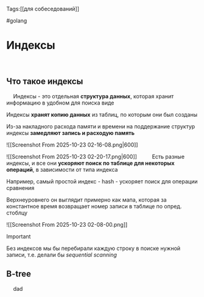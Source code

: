 Tags:[[для собеседований]]

#golang 



# Индексы
 
## Что такое индексы
 
Индексы - это отдельная **структура данных**, которая хранит информацию в удобном для поиска виде
 

Индексы **хранят копию данных** из таблиц, по которым они был созданы

Из-за накладного расхода памяти и времени на поддержание структур индексы **замедляют запись и расходую память**

![[Screenshot From 2025-10-23 02-16-08.png|600]]

![[Screenshot From 2025-10-23 02-20-17.png|600]]
 
 
Есть разные индексы, и все они **ускоряют поиск по таблице для некоторых операций**, в зависимости от типа индекса

Например, самый простой индекс - hash - ускоряет поиск для операции сравнения

Верхнеуровнего он выглядит примерно как мапа, которая за константное время возвращает номер записи в таблице по опред. стоблцу

![[Screenshot From 2025-10-23 02-08-00.png]]
 

> [!important] 
> Без индексов мы бы перебирали каждую строку в поиске нужной записи, т.е. делали бы *sequential scanning* 
 
 
## B-tree
 
dad

